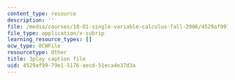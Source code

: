 ```yaml
---
content_type: resource
description: ''
file: /media/courses/18-01-single-variable-calculus-fall-2006/4529af9979e15176aecd51eca4e37d3a_PNTnmH6jsRI.vtt
file_type: application/x-subrip
learning_resource_types: []
ocw_type: OCWFile
resourcetype: Other
title: 3play caption file
uid: 4529af99-79e1-5176-aecd-51eca4e37d3a
---
```

